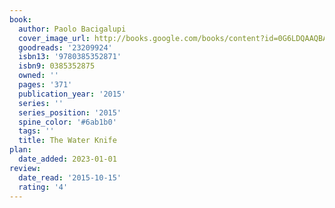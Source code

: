 ```yaml
---
book:
  author: Paolo Bacigalupi
  cover_image_url: http://books.google.com/books/content?id=0G6LDQAAQBAJ&printsec=frontcover&img=1&zoom=1&edge=curl&source=gbs_api
  goodreads: '23209924'
  isbn13: '9780385352871'
  isbn9: 0385352875
  owned: ''
  pages: '371'
  publication_year: '2015'
  series: ''
  series_position: '2015'
  spine_color: '#6ab1b0'
  tags: ''
  title: The Water Knife
plan:
  date_added: 2023-01-01
review:
  date_read: '2015-10-15'
  rating: '4'
---
```

